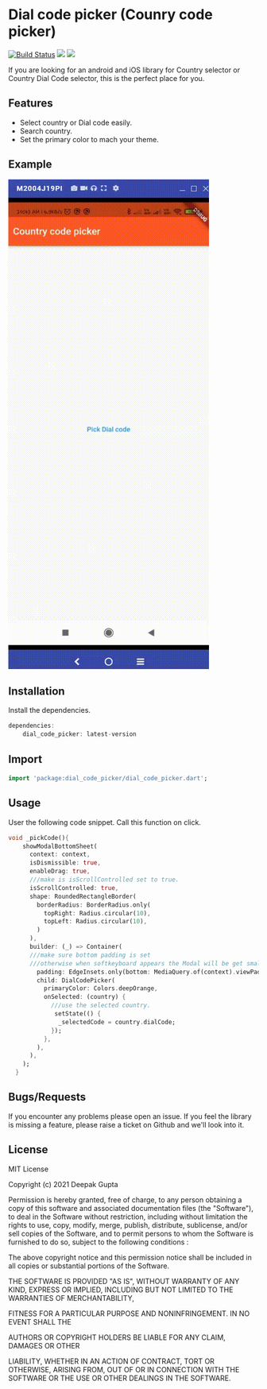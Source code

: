 # Dial code picker (Counry code picker)

[![Build Status](https://travis-ci.org/joemccann/dillinger.svg?branch=master)](https://travis-ci.org/joemccann/dillinger)     ![](https://img.shields.io/badge/pub-0.0.1-success)   ![](https://img.shields.io/badge/platform-Android%7C%20%20ios-blue)

If you are looking for an android and iOS library for Country selector or Country Dial Code selector, this is the perfect place for you.



## Features

- Select country or Dial code easily.
- Search country.
- Set the primary color to mach your theme.

## Example

![](https://github.com/Deepak-811/country_code_picker/blob/master/screen-capture.gif?raw=true)

## Installation

Install the dependencies.

```dart
dependencies:
    dial_code_picker: latest-version
```

## Import

```dart
import 'package:dial_code_picker/dial_code_picker.dart';
```

## Usage

User the following code snippet.
Call this function on click.

```dart
void _pickCode(){
    showModalBottomSheet(
      context: context,
      isDismissible: true,
      enableDrag: true,
      ///make is isScrollControlled set to true.
      isScrollControlled: true,
      shape: RoundedRectangleBorder(
        borderRadius: BorderRadius.only(
          topRight: Radius.circular(10),
          topLeft: Radius.circular(10),
        )
      ),
      builder: (_) => Container(
      ///make sure bottom padding is set
      ///otherwise when softkeyboard appears the Modal will be get small.
        padding: EdgeInsets.only(bottom: MediaQuery.of(context).viewPadding.bottom),
        child: DialCodePicker(
          primaryColor: Colors.deepOrange,
          onSelected: (country) {
            ///use the selected country.
             setState(() {
              _selectedCode = country.dialCode;
            });
          },
        ),
      ),
    );
  }
```

## Bugs/Requests

If you encounter any problems please open an issue. If you feel the library is missing a feature, please raise a ticket on Github and we'll look into it.


## License

MIT License

Copyright (c) 2021 Deepak Gupta

Permission is hereby granted, free of charge, to any person obtaining a copy of this software and associated documentation files (the "Software"), to deal in the Software without restriction, including without limitation the rights to use, copy, modify, merge, publish, distribute, sublicense, and/or sell copies of the Software, and to permit persons to whom the Software is furnished to do so, subject to the following conditions :

The above copyright notice and this permission notice shall be included in all copies or substantial portions of the Software.

THE SOFTWARE IS PROVIDED "AS IS", WITHOUT WARRANTY OF ANY KIND, EXPRESS OR IMPLIED, INCLUDING BUT NOT LIMITED TO THE WARRANTIES OF MERCHANTABILITY,

FITNESS FOR A PARTICULAR PURPOSE AND NONINFRINGEMENT. IN NO EVENT SHALL THE

AUTHORS OR COPYRIGHT HOLDERS BE LIABLE FOR ANY CLAIM, DAMAGES OR OTHER

LIABILITY, WHETHER IN AN ACTION OF CONTRACT, TORT OR OTHERWISE, ARISING FROM, OUT OF OR IN CONNECTION WITH THE SOFTWARE OR THE USE OR OTHER DEALINGS IN THE SOFTWARE.



